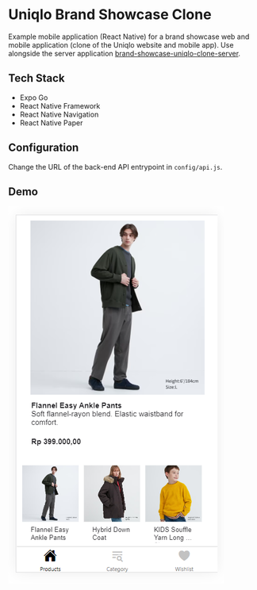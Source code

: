 # Uniqlo Brand Showcase Clone

Example mobile application (React Native) for a brand showcase web and mobile application (clone of the Uniqlo website and mobile app). Use alongside the server application [brand-showcase-uniqlo-clone-server](https://github.com/ValYauw/brand-showcase-uniqlo-clone-server).

## Tech Stack 

 - Expo Go
 - React Native Framework
 - React Native Navigation
 - React Native Paper

## Configuration

Change the URL of the back-end API entrypoint in `config/api.js`.

## Demo

![Demo Screenshot](demo.PNG)
